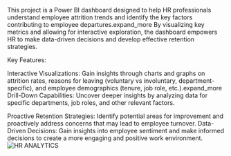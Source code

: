 
This project is a Power BI dashboard designed to help HR professionals understand employee attrition trends and identify the key factors contributing to employee departures.expand_more By visualizing key metrics and allowing for interactive exploration, the dashboard empowers HR to make data-driven decisions and develop effective retention strategies.

Key Features:

Interactive Visualizations: Gain insights through charts and graphs on attrition rates, reasons for leaving (voluntary vs involuntary, department-specific), and employee demographics (tenure, job role, etc.).expand_more
Drill-Down Capabilities: Uncover deeper insights by analyzing data for specific departments, job roles, and other relevant factors.

Proactive Retention Strategies: Identify potential areas for improvement and proactively address concerns that may lead to employee turnover.
Data-Driven Decisions: Gain insights into employee sentiment and make informed decisions to create a more engaging and positive work environment.
![HR ANALYTICS](https://github.com/shubhamkadam-sk/HR-ANALYTICS-DASHBOARD/assets/80535474/1f3f4cdd-d21b-4526-821a-cf25883cd625)
